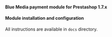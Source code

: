 #### Blue Media payment module for Prestashop 1.7.x

#### Module installation and configuration

All instructions are available in `docs` directory.
